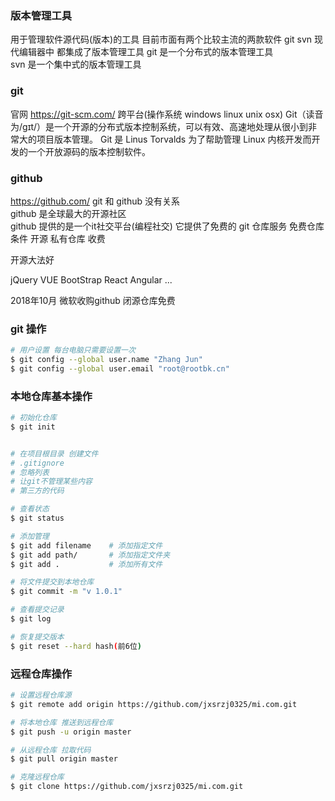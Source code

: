 ### 版本管理工具
用于管理软件源代码(版本)的工具
目前市面有两个比较主流的两款软件  git  svn
现代编辑器中 都集成了版本管理工具
git 是一个分布式的版本管理工具  
svn 是一个集中式的版本管理工具  

### git
官网 https://git-scm.com/
跨平台(操作系统 windows linux unix osx)
Git（读音为/gɪt/）是一个开源的分布式版本控制系统，可以有效、高速地处理从很小到非常大的项目版本管理。
Git 是 Linus Torvalds 为了帮助管理 Linux 内核开发而开发的一个开放源码的版本控制软件。

### github
https://github.com/
git 和 github  没有关系  
github 是全球最大的开源社区  
github 提供的是一个it社交平台(编程社交) 
它提供了免费的 git 仓库服务
免费仓库条件 开源
私有仓库     收费

开源大法好  

jQuery
VUE
BootStrap
React
Angular
...

2018年10月 微软收购github
闭源仓库免费


### git 操作
```bash
# 用户设置 每台电脑只需要设置一次
$ git config --global user.name "Zhang Jun"
$ git config --global user.email "root@rootbk.cn"
```


### 本地仓库基本操作
```bash
# 初始化仓库
$ git init


# 在项目根目录 创建文件
# .gitignore
# 忽略列表
# 让git不管理某些内容
# 第三方的代码 

# 查看状态
$ git status

# 添加管理
$ git add filename    # 添加指定文件
$ git add path/       # 添加指定文件夹
$ git add .           # 添加所有文件

# 将文件提交到本地仓库
$ git commit -m "v 1.0.1"

# 查看提交记录
$ git log

# 恢复提交版本
$ git reset --hard hash(前6位)
```

### 远程仓库操作
```bash
# 设置远程仓库源
$ git remote add origin https://github.com/jxsrzj0325/mi.com.git

# 将本地仓库 推送到远程仓库
$ git push -u origin master

# 从远程仓库 拉取代码
$ git pull origin master

# 克隆远程仓库
$ git clone https://github.com/jxsrzj0325/mi.com.git
```